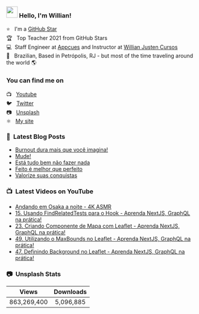 ### <img src="https://media.giphy.com/media/hvRJCLFzcasrR4ia7z/giphy.gif" width="30px" height="30px"> Hello, I'm Willian!

⭐ &nbsp; I'm a [GitHub Star](https://stars.github.com/profiles/willianjusten/) <br>
🏆 &nbsp; Top Teacher 2021 from GitHub Stars <br>
💻 &nbsp;Staff Engineer at [Appcues](https://appcues.com) and Instructor at [Willian Justen Cursos](https://willianjusten.com.br/cursos) <br>
🏡 &nbsp; Brazilian, Based in Petrópolis, RJ - but most of the time traveling around the world 🌎

### You can find me on

📺 &nbsp; [Youtube](https://www.youtube.com/WillianJustenCursos/?sub_confirmation=1) <br>
🐦 &nbsp; [Twitter](https://twitter.com/Willian_justen) <br>
📷 &nbsp; [Unsplash](https://unsplash.com/@willianjusten) <br>
⚛️ &nbsp; [My site](https://willianjusten.com.br) <br>

### 📕 &nbsp;Latest Blog Posts

<!-- BLOG:START -->
- [Burnout dura mais que você imagina!](https://willianjusten.com.br/burnout-e-o-tempo)
- [Mude!](https://willianjusten.com.br/mude)
- [Está tudo bem não fazer nada](https://willianjusten.com.br/esta-tudo-bem-nao-fazer-nada)
- [Feito é melhor que perfeito](https://willianjusten.com.br/feito-e-melhor-que-perfeito)
- [Valorize suas conquistas](https://willianjusten.com.br/valorize-suas-conquistas)
<!-- BLOG:END -->

### 📺 &nbsp;Latest Videos on YouTube

<!-- YOUTUBE:START -->
- [Andando em Osaka a noite - 4K ASMR](https://www.youtube.com/watch?v=wkp4hs_i2t4)
- [15. Usando FindRelatedTests para o Hook - Aprenda NextJS, GraphQL na prática!](https://www.youtube.com/watch?v=-ZDecbMeNNE)
- [23. Criando Componente de Mapa com Leaflet - Aprenda NextJS, GraphQL na prática!](https://www.youtube.com/watch?v=3fTbYa8qYDY)
- [49. Utilizando o MaxBounds no Leaflet - Aprenda NextJS, GraphQL na prática!](https://www.youtube.com/watch?v=4iQUUKNM5HY)
- [47. Definindo Background no Leaflet - Aprenda NextJS, GraphQL na prática!](https://www.youtube.com/watch?v=DBFu7fTpQz4)
<!-- YOUTUBE:END -->

### 📷 &nbsp;Unsplash Stats

<!-- UNSPLASH-STATS:START -->
| **Views**         | **Downloads**        |
|:-----------------:|:--------------------:|
|863,269,400   | 5,096,885 |
<!-- UNSPLASH-STATS:END -->
